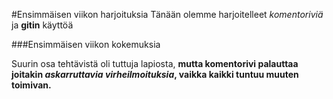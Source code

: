 #Ensimmäisen viikon harjoituksia
Tänään olemme harjoitelleet *komentoriviä* ja **gitin** käyttöä

###Ensimmäisen viikon kokemuksia

Suurin osa tehtävistä oli tuttuja lapiosta, **mutta komentorivi palauttaa joitakin _askarruttavia virheilmoituksia_, vaikka kaikki tuntuu muuten toimivan.**
